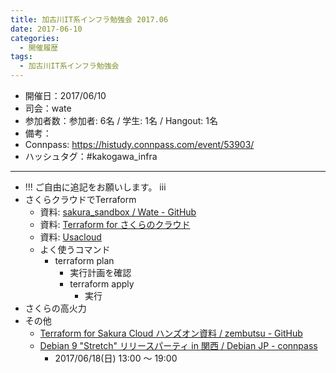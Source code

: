 ```yaml
---
title: 加古川IT系インフラ勉強会 2017.06
date: 2017-06-10
categories:
  - 開催履歴
tags:
  - 加古川IT系インフラ勉強会
---
```


* 開催日：2017/06/10
* 司会：wate
* 参加者数：参加者: 6名 / 学生: 1名 / Hangout: 1名
* 備考：
* Connpass: https://histudy.connpass.com/event/53903/
* ハッシュタグ：#kakogawa_infra

---

* !!! ご自由に追記をお願いします。 iii
* さくらクラウドでTerraform
  * 資料: [sakura_sandbox / Wate - GitHub](https://github.com/wate/sakura_sandbox)
  * 資料: [Terraform for さくらのクラウド](https://sacloud.github.io/terraform-provider-sakuracloud/)
  * 資料: [Usacloud](https://github.com/sacloud/usacloud)
  * よく使うコマンド
    * terraform plan
      * 実行計画を確認
      * terraform apply
        * 実行
* さくらの高火力
* その他
  * [Terraform for Sakura Cloud ハンズオン資料 / zembutsu - GitHub](https://github.com/zembutsu/sakura-terraform)
  * [Debian 9 "Stretch" リリースパーティ in 関西 / Debian JP - connpass](https://debianjp.connpass.com/event/59443/)
    * 2017/06/18(日) 13:00 ～ 19:00

